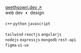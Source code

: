 [geethsowri.dev ↗](geethsowri-dev.vercel.app) <br>
web dev &nbsp;•&nbsp; design <br> <br>
`c++` `python` `javascript` <br>  
`tailwind` `reactjs`  `angularjs` <br> 
`nodejs` `expressjs` `mongodb` `rest-api` <br> 
`figma` `ui-ux` <br>


